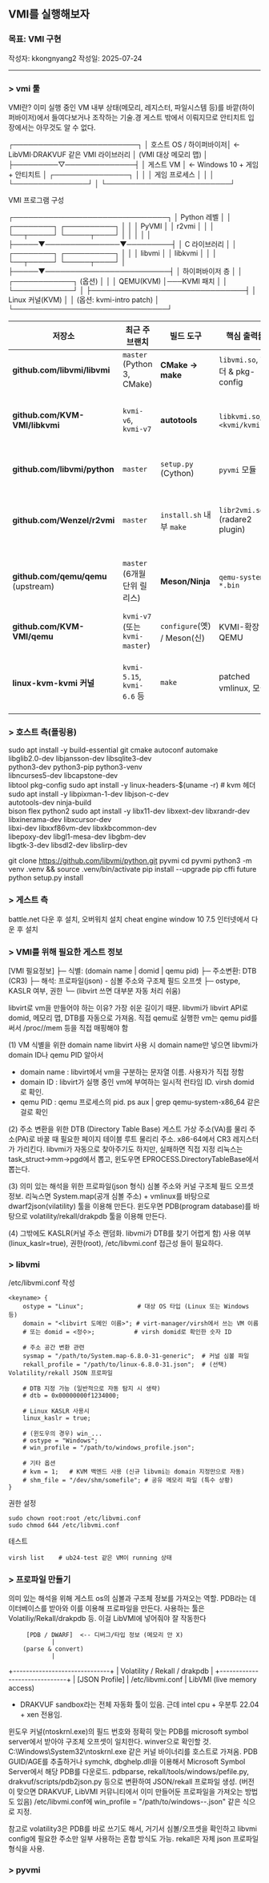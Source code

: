## VMI를 실행해보자

### 목표: VMI 구현
작성자: kkongnyang2 작성일: 2025-07-24

---

### > vmi 툴

VMI란? 이미 실행 중인 VM 내부 상태(메모리, 레지스터, 파일시스템 등)를 바깥(하이퍼바이저)에서 들여다보거나 조작하는 기술.경
게스트 밖에서 이뤄지므로 안티치트 입장에서는 아무것도 알 수 없다.

┌─────────────────────────┐
│  호스트 OS / 하이퍼바이저│  ← LibVMI·DRAKVUF 같은 VMI 라이브러리
│  (VMI 대상 메모리 맵)   │
├─────────▽──────────────┤
│      게스트 VM          │  ← Windows 10 + 게임 + 안티치트
│  ┌───────────────┐      │
│  │  게임 프로세스 │      │
│  └───────────────┘      │
└─────────────────────────┘


VMI 프로그램 구성

┌───────────────────────────────┐
│         Python 레벨           │
│  ┌────────┐   ┌──────────┐    │
│  │ PyVMI  │   │  r2vmi   │    │
│  └──┬─────┘   └─────┬────┘    │
│     │               │         │
├─────▼───────────────▼─────────┤
│          C 라이브러리         │
│  ┌────────┐   ┌──────────┐    │
│  │ libvmi │   │ libkvmi  │    │
│  └──┬─────┘   └─────┬────┘    │
├─────▼─────────────────────────┤
│        하이퍼바이저 층        │
│  ┌────────────┐  (옵션)       │
│  │ QEMU(KVM)  │───KVMI 패치   │
│  └────────────┘               │
├───────────────────────────────┤
│         Linux 커널(KVM)       │
│      (옵션: kvmi-intro patch) │
└───────────────────────────────┘

| 저장소                                 | 최근 주 브랜치                     | 빌드 도구                     | 핵심 출력물                         | 언제 필요한가?                                 |
| ----------------------------------- | ---------------------------- | ------------------------- | ------------------------------ | ---------------------------------------- |
| **github.com/libvmi/libvmi**        | `master` (Python 3, CMake)   | **CMake → make**          | `libvmi.so`, 헤더 & pkg-config   | *반드시* 필요. KVM-폴링만 써도 OK                  |
| **github.com/KVM-VMI/libkvmi**      | `kvmi-v6`, `kvmi-v7`         | **autotools**             | `libkvmi.so`, `<kvmi/kvmi.h>`  | Page-Guard, CR3 event 등 *이벤트 기반* 기능을 쓸 때 |
| **github.com/libvmi/python**        | `master`                     | `setup.py` (Cython)       | `pyvmi` 모듈                     | Python으로 스크립트 작성할 때                      |
| **github.com/Wenzel/r2vmi**         | `master`                     | `install.sh` 내부 `make`    | `libr2vmi.so` (radare2 plugin) | radare2에 *“디스어셈 + 메모리 보기”* 를 붙이고 싶을 때    |
| **github.com/qemu/qemu** (upstream) | `master` (6개월 단위 릴리스)        | **Meson/Ninja**           | `qemu-system-*.bin`            | 기본 KVM VM 실행. 최신 GLib·Python 3           |
| **github.com/KVM-VMI/qemu**         | `kvmi-v7` (또는 `kvmi-master`) | `configure`(옛) / Meson(신) | KVMI-확장 QEMU                   | libkvmi를 쓰려면 필수                          |
| **linux-kvm-kvmi 커널**               | `kvmi-5.15`, `kvmi-6.6` 등    | `make`                    | patched vmlinux, 모듈            | QEMU-KVMI의 이벤트를 실제로 받으려면 필수              |


### > 호스트 측(폴링용)

sudo apt install -y build-essential git cmake autoconf automake \
                    libglib2.0-dev libjansson-dev libsqlite3-dev \
                    python3-dev python3-pip python3-venv \
                    libncurses5-dev libcapstone-dev \
                    libtool pkg-config
sudo apt install -y linux-headers-$(uname -r)           # kvm 헤더
sudo apt install -y libpixman-1-dev libjson-c-dev \
                    autotools-dev  ninja-build \
                    bison flex python2
sudo apt install -y libx11-dev libxext-dev libxrandr-dev \
                    libxinerama-dev libxcursor-dev \
                    libxi-dev libxxf86vm-dev libxkbcommon-dev \
                    libepoxy-dev libgl1-mesa-dev libgbm-dev \
                    libgtk-3-dev libsdl2-dev libslirp-dev


git clone https://github.com/libvmi/python.git pyvmi
cd pyvmi
python3 -m venv .venv && source .venv/bin/activate
pip install --upgrade pip cffi future
python setup.py install


### > 게스트 측

battle.net 다운 후 설치, 오버워치 설치
cheat engine window 10 7.5 인터넷에서 다운 후 설치

### > VMI를 위해 필요한 게스트 정보

[VMI 필요정보]
  ├─ 식별: (domain name | domid | qemu pid)
  ├─ 주소변환: DTB (CR3)
  ├─ 해석: 프로파일(json) - 심볼 주소와 구조체 필드 오프셋
  ├─ ostype, KASLR 여부, 권한
  └─ (libvirt 쓰면 대부분 자동 처리 쉬움)


libvirt로 vm을 만들어야 하는 이유?
가장 쉬운 길이기 때문. libvmi가 libvirt API로 domid, 메모리 맵, DTB를 자동으로 가져옴. 직접 qemu로 실행한 vm는 qemu pid를 써서 /proc/<pid>/mem 등을 직접 매핑해야 함

(1) VM 식별을 위한 domain name
libvirt 사용 시 domain name만 넣으면 libvmi가 domain ID나 qemu PID 알아서

* domain name : libvirt에서 vm을 구분하는 문자열 이름. 사용자가 직접 정함
* domain ID : libvirt가 실행 중인 vm에 부여하는 일시적 런타임 ID. virsh domid <name> 로 확인.
* qemu PID : qemu 프로세스의 pid. ps aux | grep qemu-system-x86_64 같은 걸로 확인

(2) 주소 변환을 위한 DTB (Directory Table Base)
게스트 가상 주소(VA)를 물리 주소(PA)로 바꿀 때 필요한 페이지 테이블 루트 물리리 주소. x86-64에서 CR3 레지스터가 가리킨다.
libvmi가 자동으로 찾아주기도 하지만, 실패하면 직접 지정
리눅스는 task_struct->mm->pgd에서 뽑고, 윈도우면 EPROCESS.DirectoryTableBase에서 뽑는다.

(3) 의미 있는 해석을 위한 프로파일(json 형식)
심볼 주소와 커널 구조체 필드 오프셋 정보.
리눅스면 System.map(공개 심볼 주소) + vmlinux를 바탕으로 dwarf2json(vilatility) 툴을 이용해 만든다.
윈도우면 PDB(program database)를 바탕으로 volatility/rekall/drakpdb 툴을 이용해 만든다.

(4) 그밖에도 KASLR(커널 주소 랜덤화. libvmi가 DTB를 찾기 어렵게 함) 사용 여부(linux_kaslr=true), 권한(root), /etc/libvmi.conf 접근성 들이 필요하다.


### > libvmi



/etc/libvmi.conf 작성
```
<keyname> {
    ostype = "Linux";               # 대상 OS 타입 (Linux 또는 Windows 등)
    domain = "<libvirt 도메인 이름>"; # virt-manager/virsh에서 쓰는 VM 이름
    # 또는 domid = <정수>;           # virsh domid로 확인한 숫자 ID

    # 주소 공간 변환 관련
    sysmap = "/path/to/System.map-6.8.0-31-generic";  # 커널 심볼 파일
    rekall_profile = "/path/to/linux-6.8.0-31.json";  # (선택) Volatility/rekall JSON 프로파일

    # DTB 지정 가능 (일반적으로 자동 탐지 시 생략)
    # dtb = 0x00000000f1234000;

    # Linux KASLR 사용시
    linux_kaslr = true;

    # (윈도우의 경우) win_...
    # ostype = "Windows";
    # win_profile = "/path/to/windows_profile.json";

    # 기타 옵션
    # kvm = 1;   # KVM 백엔드 사용 (신규 libvmi는 domain 지정만으로 자동)
    # shm_file = "/dev/shm/somefile"; # 공유 메모리 파일 (특수 상황)
}
```
권한 설정
```
sudo chown root:root /etc/libvmi.conf
sudo chmod 644 /etc/libvmi.conf
```
테스트
```
virsh list    # ub24-test 같은 VM이 running 상태
```

### > 프로파일 만들기

의미 있는 해석을 위해 게스트 os의 심볼과 구조체 정보를 가져오는 역할. PDB라는 데이터베이스를 받아와 이를 이용해 프로파일을 만든다. 사용하는 툴은 Volatiliy/Rekall/drakpdb 등. 이걸 LibVMI에 넣어줘야 잘 작동한다

         [PDB / DWARF]  <-- 디버그/타입 정보 (메모리 안 X)
                |
        (parse & convert)
                |
   +------------------------------+
   |  Volatility / Rekall / drakpdb |
   +------------------------------+
                |
           [JSON Profile]
                |
          /etc/libvmi.conf
                |
             LibVMI
         (live memory access)


* DRAKVUF sandbox라는 전체 자동화 툴이 있음. 근데 intel cpu + 우분투 22.04 + xen 전용임.

윈도우 커널(ntoskrnl.exe)의 필드 번호와 정확히 맞는 PDB를 microsoft symbol server에서 받아야 구조체 오프셋이 일치한다. winver으로 확인할 것.
C:\Windows\System32\ntoskrnl.exe 같은 커널 바이너리를 호스트로 가져옴.
PDB GUID/AGE를 추출하거나 symchk, dbghelp.dll을 이용해서 Microsoft Symbol Server에서 해당 PDB를 다운로드.
pdbparse, rekall/tools/windows/pefile.py, drakvuf/scripts/pdb2json.py 등으로 변환하여 JSON/rekall 프로파일 생성.
(버전이 맞으면 DRAKVUF, LibVMI 커뮤니티에서 이미 만들어둔 프로파일을 가져오는 방법도 있음)
/etc/libvmi.conf에 win_profile = "/path/to/windows-<build>-<arch>.json" 같은 식으로 지정.

참고로 volatility3은 PDB를 바로 쓰기도 해서, 거기서 심볼/오프셋을 확인하고 libvmi config에 필요한 주소만 일부 사용하는 혼합 방식도 가능. rekall은 자체 json 프로파일 형식을 사용.


### > pyvmi